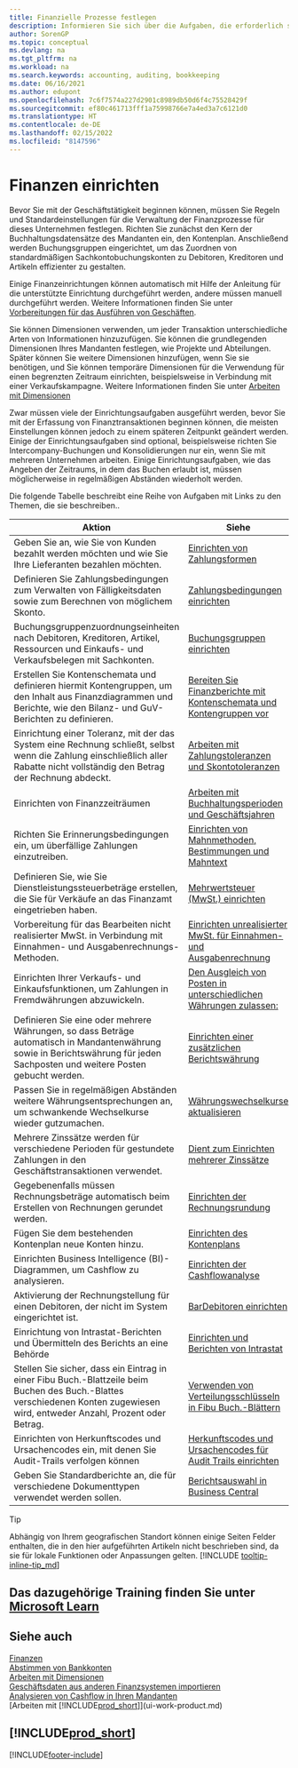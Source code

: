 ```yaml
---
title: Finanzielle Prozesse festlegen
description: Informieren Sie sich über die Aufgaben, die erforderlich sind, um die Finanzen in Ihrem Unternehmen so festzulegen, dass sie allen Anforderungen der Buchhaltung, der Rechnungsprüfung oder der Buchführung entsprechen.
author: SorenGP
ms.topic: conceptual
ms.devlang: na
ms.tgt_pltfrm: na
ms.workload: na
ms.search.keywords: accounting, auditing, bookkeeping
ms.date: 06/16/2021
ms.author: edupont
ms.openlocfilehash: 7c6f7574a227d2901c8989db50d6f4c75528429f
ms.sourcegitcommit: ef80c461713fff1a75998766e7a4ed3a7c6121d0
ms.translationtype: HT
ms.contentlocale: de-DE
ms.lasthandoff: 02/15/2022
ms.locfileid: "8147596"
---
```

# <a name="setting-up-finance"></a>Finanzen einrichten
Bevor Sie mit der Geschäftstätigkeit beginnen können, müssen Sie Regeln und Standardeinstellungen für die Verwaltung der Finanzprozesse für dieses Unternehmen festlegen. Richten Sie zunächst den Kern der Buchhaltungsdatensätze des Mandanten ein, den Kontenplan. Anschließend werden Buchungsgruppen eingerichtet, um das Zuordnen von standardmäßigen Sachkontobuchungskonten zu Debitoren, Kreditoren und Artikeln effizienter zu gestalten.

Einige Finanzeinrichtungen können automatisch mit Hilfe der Anleitung für die unterstützte Einrichtung durchgeführt werden, andere müssen manuell durchgeführt werden. Weitere Informationen finden Sie unter [Vorbereitungen für das Ausführen von Geschäften](ui-get-ready-business.md).

Sie können Dimensionen verwenden, um jeder Transaktion unterschiedliche Arten von Informationen hinzuzufügen. Sie können die grundlegenden Dimensionen Ihres Mandanten festlegen, wie Projekte und Abteilungen. Später können Sie weitere Dimensionen hinzufügen, wenn Sie sie benötigen, und Sie können temporäre Dimensionen für die Verwendung für einen begrenzten Zeitraum einrichten, beispielsweise in Verbindung mit einer Verkaufskampagne. Weitere Informationen finden Sie unter [Arbeiten mit Dimensionen](finance-dimensions.md)

Zwar müssen viele der Einrichtungsaufgaben ausgeführt werden, bevor Sie mit der Erfassung von Finanztransaktionen beginnen können, die meisten Einstellungen können jedoch zu einem späteren Zeitpunkt geändert werden. Einige der Einrichtungsaufgaben sind optional, beispielsweise richten Sie Intercompany-Buchungen und Konsolidierungen nur ein, wenn Sie mit mehreren Unternehmen arbeiten. Einige Einrichtungsaufgaben, wie das Angeben der Zeitraums, in dem das Buchen erlaubt ist, müssen möglicherweise in regelmäßigen Abständen wiederholt werden.  

Die folgende Tabelle beschreibt eine Reihe von Aufgaben mit Links zu den Themen, die sie beschreiben..

| Aktion | Siehe |
| --- | --- |
| Geben Sie an, wie Sie von Kunden bezahlt werden möchten und wie Sie Ihre Lieferanten bezahlen möchten. |[Einrichten von Zahlungsformen](finance-payment-methods.md) |
| Definieren Sie Zahlungsbedingungen zum Verwalten von Fälligkeitsdaten sowie zum Berechnen von möglichem Skonto.|[Zahlungsbedingungen einrichten](finance-payment-terms.md) |
| Buchungsgruppenzuordnungseinheiten nach Debitoren, Kreditoren, Artikel, Ressourcen und Einkaufs- und Verkaufsbelegen mit Sachkonten. |[Buchungsgruppen einrichten](finance-posting-groups.md)|
|Erstellen Sie Kontenschemata und definieren hiermit Kontengruppen, um den Inhalt aus Finanzdiagrammen und Berichte, wie den Bilanz- und GuV-Berichten zu definieren.|[Bereiten Sie Finanzberichte mit Kontenschemata und Kontengruppen vor](bi-how-work-account-schedule.md)|
|Einrichtung einer Toleranz, mit der das System eine Rechnung schließt, selbst wenn die Zahlung einschließlich aller Rabatte nicht vollständig den Betrag der Rechnung abdeckt.|[Arbeiten mit Zahlungstoleranzen und Skontotoleranzen](finance-payment-tolerance-and-payment-discount-tolerance.md)|
| Einrichten von Finanzzeiträumen |[Arbeiten mit Buchhaltungsperioden und Geschäftsjahren](finance-accounting-periods-and-fiscal-years.md) |
|Richten Sie Erinnerungsbedingungen ein, um überfällige Zahlungen einzutreiben.|[Einrichten von Mahnmethoden, Bestimmungen und Mahntext](finance-setup-reminders.md)|
| Definieren Sie, wie Sie Dienstleistungssteuerbeträge erstellen, die Sie für Verkäufe an das Finanzamt eingetrieben haben. |[Mehrwertsteuer (MwSt.) einrichten](finance-setup-vat.md)|
|Vorbereitung für das Bearbeiten nicht realisierter MwSt. in Verbindung mit Einnahmen- und Ausgabenrechnungs-Methoden.|[Einrichten unrealisierter MwSt. für Einnahmen- und Ausgabenrechnung](finance-setup-unrealized-vat.md)|
| Einrichten Ihrer Verkaufs- und Einkaufsfunktionen, um Zahlungen in Fremdwährungen abzuwickeln.|[Den Ausgleich von Posten in unterschiedlichen Währungen zulassen:](finance-how-enable-application-ledger-entries-different-currencies.md)
|Definieren Sie eine oder mehrere Währungen, so dass Beträge automatisch in Mandantenwährung sowie in Berichtswährung für jeden Sachposten und weitere Posten gebucht werden.|[Einrichten einer zusätzlichen Berichtswährung](finance-how-setup-additional-currencies.md)|
|Passen Sie in regelmäßigen Abständen weitere Währungsentsprechungen an, um schwankende Wechselkurse wieder gutzumachen.|[Währungswechselkurse aktualisieren](finance-how-update-currencies.md)|
|Mehrere Zinssätze werden für verschiedene Perioden für gestundete Zahlungen in den Geschäftstransaktionen verwendet.|[Dient zum Einrichten mehrerer Zinssätze](finance-how-to-set-up-multiple-interest-rates.md)|
|Gegebenenfalls müssen Rechnungsbeträge automatisch beim Erstellen von Rechnungen gerundet werden.|[Einrichten der Rechnungsrundung](finance-set-up-invoice-rounding.md)|
| Fügen Sie dem bestehenden Kontenplan neue Konten hinzu. |[Einrichten des Kontenplans](finance-setup-chart-accounts.md) |
| Einrichten Business Intelligence (BI)- Diagrammen, um Cashflow zu analysieren. |[Einrichten der Cashflowanalyse](finance-setup-cash-flow-analyses.md) |
|Aktivierung der Rechnungstellung für einen Debitoren, der nicht im System eingerichtet ist.|[BarDebitoren einrichten](finance-how-to-set-up-cash-customers.md)|
| Einrichtung von Intrastat-Berichten und Übermitteln des Berichts an eine Behörde | [Einrichten und Berichten von Intrastat](finance-how-setup-report-intrastat.md)|
|Stellen Sie sicher, dass ein Eintrag in einer Fibu Buch.-Blattzeile beim Buchen des Buch.-Blattes verschiedenen Konten zugewiesen wird, entweder Anzahl, Prozent oder Betrag.|[Verwenden von Verteilungsschlüsseln in Fibu Buch.-Blättern](ui-how-use-allocation-keys-general-journals.md)|
|Einrichten von Herkunftscodes und Ursachencodes ein, mit denen Sie Audit-Trails verfolgen können|[Herkunftscodes und Ursachencodes für Audit Trails einrichten](finance-setup-trail-codes.md)|
|Geben Sie Standardberichte an, die für verschiedene Dokumenttypen verwendet werden sollen.|[Berichtsauswahl in Business Central](across-report-selections.md)|

> [!TIP]
> Abhängig von Ihrem geografischen Standort können einige Seiten Felder enthalten, die in den hier aufgeführten Artikeln nicht beschrieben sind, da sie für lokale Funktionen oder Anpassungen gelten. [!INCLUDE [tooltip-inline-tip_md](includes/tooltip-inline-tip_md.md)]

## <a name="see-related-training-at-microsoft-learn"></a>Das dazugehörige Training finden Sie unter [Microsoft Learn](/learn/paths/set-up-financial-management-dynamics-365-business-central/)

## <a name="see-also"></a>Siehe auch

[Finanzen](finance.md)  
[Abstimmen von Bankkonten](bank-manage-bank-accounts.md)  
[Arbeiten mit Dimensionen](finance-dimensions.md)  
[Geschäftsdaten aus anderen Finanzsystemen importieren](across-import-data-configuration-packages.md)  
[Analysieren von Cashflow in Ihren Mandanten](finance-analyze-cash-flow.md)  
[Arbeiten mit [!INCLUDE[prod_short](includes/prod_short.md)]](ui-work-product.md)  

## [!INCLUDE[prod_short](includes/free_trial_md.md)]  


[!INCLUDE[footer-include](includes/footer-banner.md)]